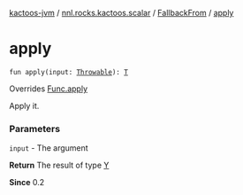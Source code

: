 [kactoos-jvm](../../index.md) / [nnl.rocks.kactoos.scalar](../index.md) / [FallbackFrom](index.md) / [apply](./apply.md)

# apply

`fun apply(input: `[`Throwable`](https://kotlinlang.org/api/latest/jvm/stdlib/kotlin/-throwable/index.html)`): `[`T`](index.md#T)

Overrides [Func.apply](../../nnl.rocks.kactoos/-func/apply.md)

Apply it.

### Parameters

`input` - The argument

**Return**
The result of type [Y](../../nnl.rocks.kactoos/-func/index.md#Y)

**Since**
0.2

